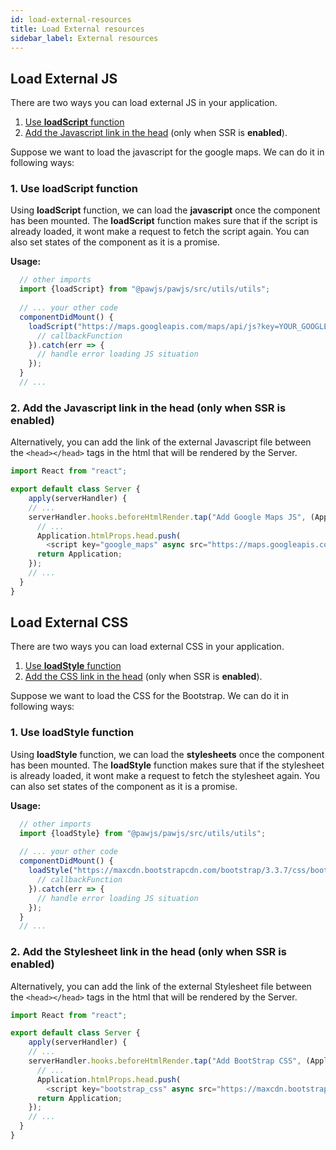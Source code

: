 ```yaml
---
id: load-external-resources
title: Load External resources
sidebar_label: External resources
---
```


## Load External JS

There are two ways you can load external JS in your application. 
   1. [Use **loadScript** function](#1-use-loadscript-function)
   2. [Add the Javascript link in the head](#2-add-the-javascript-link-in-the-head-only-when-ssr-is-enabled) (only when SSR is **enabled**).

Suppose we want to load the javascript for the google maps. We can do it in following ways:
 
### 1. Use loadScript function
  Using **loadScript** function, we can load the **javascript** once the component has been mounted. The **loadScript** function 
  makes sure that if the script is already loaded, it wont make a request to fetch the script again. You can also set states
  of the component as it is a promise.  
  
**Usage:**  
```javascript
  // other imports
  import {loadScript} from "@pawjs/pawjs/src/utils/utils";
  
  // ... your other code
  componentDidMount() {
    loadScript("https://maps.googleapis.com/maps/api/js?key=YOUR_GOOGLEMAPS_APIKEY&ver=4.9.4").then((res) => {
      // callbackFunction
    }).catch(err => {
      // handle error loading JS situation
    });
  }
  // ...
```

### 2. Add the Javascript link in the head (only when SSR is enabled)
  Alternatively, you can add the link of the external Javascript file between the `<head></head>` tags in the html 
  that will be rendered by the Server.

```javascript
import React from "react";

export default class Server {
    apply(serverHandler) {
    // ...
    serverHandler.hooks.beforeHtmlRender.tap("Add Google Maps JS", (Application) => {
      // ...
      Application.htmlProps.head.push(
        <script key="google_maps" async src="https://maps.googleapis.com/maps/api/js?key=YOUR_GOOGLEMAPS_APIKEY&ver=4.9.4"/>);
      return Application;
    });
    // ...
  }
}
```

## Load External CSS

There are two ways you can load external CSS in your application. 
   1. [Use **loadStyle** function](#1-use-loadstyle-function)
   2. [Add the CSS link in the head](#2-add-the-stylesheet-link-in-the-head-only-when-ssr-is-enabled) (only when SSR is **enabled**).

Suppose we want to load the CSS for the Bootstrap. We can do it in following ways:
 
### 1. Use loadStyle function
  Using **loadStyle** function, we can load the **stylesheets** once the component has been mounted. The **loadStyle** function 
    makes sure that if the stylesheet is already loaded, it wont make a request to fetch the stylesheet again. You can also set states
    of the component as it is a promise.
 
**Usage:**  
```javascript
  // other imports
  import {loadStyle} from "@pawjs/pawjs/src/utils/utils";
  
  // ... your other code
  componentDidMount() {
    loadStyle("https://maxcdn.bootstrapcdn.com/bootstrap/3.3.7/css/bootstrap.min.css").then((res) => {
      // callbackFunction
    }).catch(err => {
      // handle error loading JS situation
    });
  }
  // ...
```

### 2. Add the Stylesheet link in the head (only when SSR is enabled)
  Alternatively, you can add the link of the external Stylesheet file between the `<head></head>` tags in the html 
    that will be rendered by the Server.

```javascript
import React from "react";

export default class Server {
    apply(serverHandler) {
    // ...
    serverHandler.hooks.beforeHtmlRender.tap("Add BootStrap CSS", (Application) => {
      // ...
      Application.htmlProps.head.push(
        <script key="bootstrap_css" async src="https://maxcdn.bootstrapcdn.com/bootstrap/3.3.7/css/bootstrap.min.css"/>);
      return Application;
    });
    // ...
  }
}
```


<script async src="//pagead2.googlesyndication.com/pagead/js/adsbygoogle.js"></script>
<ins class="adsbygoogle"
     style="display:block"
     data-ad-client="ca-pub-7586505628408924"
     data-ad-slot="5652642939"
     data-ad-format="auto"></ins>
<script>
(adsbygoogle = window.adsbygoogle || []).push({});
</script>
